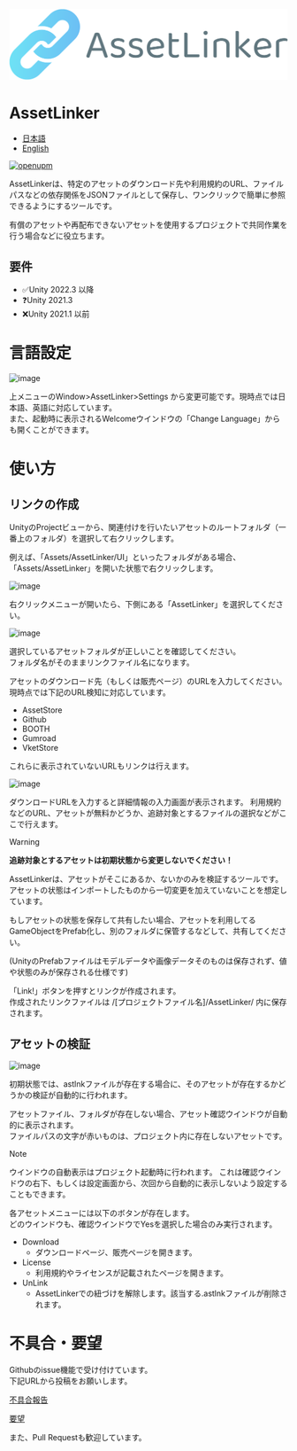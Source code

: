 ![logo](https://raw.githubusercontent.com/sh0ou/AssetReferLinker/main/Packages/jp.sh0uroom.assetlinker/UI/logo.png)
# AssetLinker
- [日本語](https://github.com/sh0ou/AssetReferLinker/blob/main/README-JP.md)
- [English](https://github.com/sh0ou/AssetReferLinker/blob/main/README.md)

[![openupm](https://img.shields.io/npm/v/jp.sh0uroom.assetlinker?label=openupm&registry_uri=https://package.openupm.com)](https://openupm.com/packages/jp.sh0uroom.assetlinker/)

AssetLinkerは、特定のアセットのダウンロード先や利用規約のURL、ファイルパスなどの依存関係をJSONファイルとして保存し、ワンクリックで簡単に参照できるようにするツールです。

有償のアセットや再配布できないアセットを使用するプロジェクトで共同作業を行う場合などに役立ちます。

## 要件
- ✅️Unity 2022.3 以降
- ❓️Unity 2021.3
- ❌️Unity 2021.1 以前

# 言語設定
![image](https://github.com/sh0ou/AssetReferLinker/assets/47475540/abba2866-65a6-4ff0-8950-6f4126034a62)

上メニューのWindow>AssetLinker>Settings から変更可能です。現時点では日本語、英語に対応しています。<br/>
また、起動時に表示されるWelcomeウインドウの「Change Language」からも開くことができます。

# 使い方
## リンクの作成

UnityのProjectビューから、関連付けを行いたいアセットのルートフォルダ（一番上のフォルダ）を選択して右クリックします。

例えば、「Assets/AssetLinker/UI」といったフォルダがある場合、「Assets/AssetLinker」を開いた状態で右クリックします。

![image](https://github.com/sh0ou/AssetReferLinker/assets/47475540/5a7d74d2-872a-4abd-bb52-e04066cdcb89)

右クリックメニューが開いたら、下側にある「AssetLinker」を選択してください。

![image](https://github.com/sh0ou/AssetReferLinker/assets/47475540/f9f637de-7410-42ed-be61-ebf4cf9b5fdc)

選択しているアセットフォルダが正しいことを確認してください。<br/>
フォルダ名がそのままリンクファイル名になります。

アセットのダウンロード先（もしくは販売ページ）のURLを入力してください。
現時点では下記のURL検知に対応しています。
- AssetStore
- Github
- BOOTH
- Gumroad
- VketStore

これらに表示されていないURLもリンクは行えます。

![image](https://github.com/sh0ou/AssetReferLinker/assets/47475540/1b349e56-42b2-4dd5-a6e9-c592317e6243)

ダウンロードURLを入力すると詳細情報の入力画面が表示されます。
利用規約などのURL、アセットが無料かどうか、追跡対象とするファイルの選択などがここで行えます。

> [!WARNING]
> **追跡対象とするアセットは初期状態から変更しないでください！**
> 
> AssetLinkerは、アセットがそこにあるか、ないかのみを検証するツールです。<br/>
> アセットの状態はインポートしたものから一切変更を加えていないことを想定しています。
> 
> もしアセットの状態を保存して共有したい場合、アセットを利用してるGameObjectをPrefab化し、別のフォルダに保管するなどして、共有してください。
> 
> (UnityのPrefabファイルはモデルデータや画像データそのものは保存されず、値や状態のみが保存される仕様です)

「Link!」ボタンを押すとリンクが作成されます。<br/>
作成されたリンクファイルは /\[プロジェクトファイル名]/AssetLinker/ 内に保存されます。

## アセットの検証
![image](https://github.com/sh0ou/AssetReferLinker/assets/47475540/0ef9e170-52c8-466b-97e9-fb762a877921)

初期状態では、astlnkファイルが存在する場合に、そのアセットが存在するかどうかの検証が自動的に行われます。

アセットファイル、フォルダが存在しない場合、アセット確認ウインドウが自動的に表示されます。<br/>
ファイルパスの文字が赤いものは、プロジェクト内に存在しないアセットです。

> [!NOTE]
> ウインドウの自動表示はプロジェクト起動時に行われます。
> これは確認ウインドウの右下、もしくは設定画面から、次回から自動的に表示しないよう設定することもできます。

各アセットメニューには以下のボタンが存在します。<br/>
どのウインドウも、確認ウインドウでYesを選択した場合のみ実行されます。

- Download
  - ダウンロードページ、販売ページを開きます。
- License
  - 利用規約やライセンスが記載されたページを開きます。
- UnLink
  - AssetLinkerでの紐づけを解除します。該当する.astlnkファイルが削除されます。
 
#  不具合・要望
Githubのissue機能で受け付けています。<br/>
下記URLから投稿をお願いします。

[不具合報告](https://github.com/sh0ou/AssetReferLinker/issues/new?assignees=&labels=T%3A+Bug&projects=&template=-jp--%E4%B8%8D%E5%85%B7%E5%90%88%E5%A0%B1%E5%91%8A.md&title=)

[要望](https://github.com/sh0ou/AssetReferLinker/issues/new?assignees=&labels=P3%3A+Medium%2C+T%3A+Enhancement&projects=&template=-jp--%E8%A6%81%E6%9C%9B-%E6%8F%90%E6%A1%88.md&title=)

また、Pull Requestも歓迎しています。
